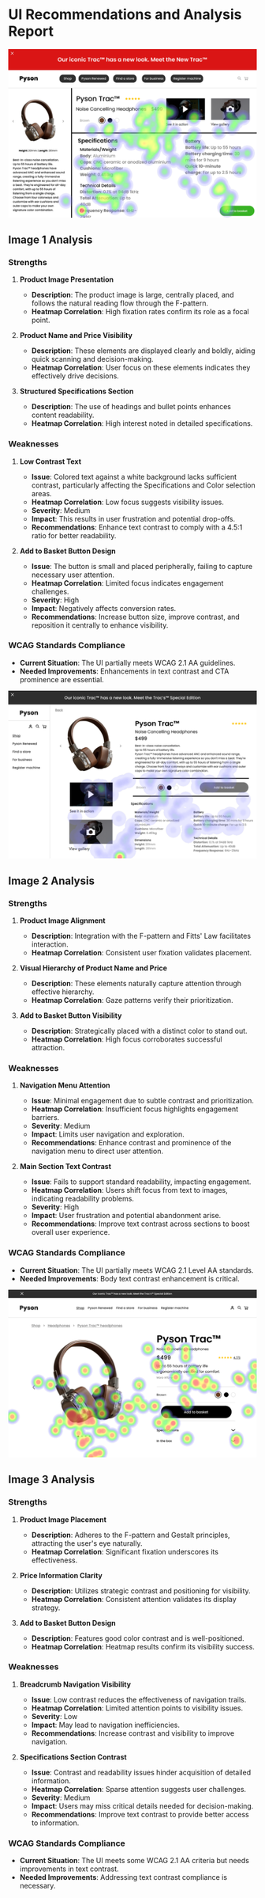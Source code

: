 # UI Recommendations and Analysis Report

![Image 1](heatmaps/p6-1.png)
## Image 1 Analysis

### Strengths
1. **Product Image Presentation**
   - **Description**: The product image is large, centrally placed, and follows the natural reading flow through the F-pattern.
   - **Heatmap Correlation**: High fixation rates confirm its role as a focal point.
  
2. **Product Name and Price Visibility**
   - **Description**: These elements are displayed clearly and boldly, aiding quick scanning and decision-making.
   - **Heatmap Correlation**: User focus on these elements indicates they effectively drive decisions.
  
3. **Structured Specifications Section**
   - **Description**: The use of headings and bullet points enhances content readability.
   - **Heatmap Correlation**: High interest noted in detailed specifications.

### Weaknesses
1. **Low Contrast Text**
   - **Issue**: Colored text against a white background lacks sufficient contrast, particularly affecting the Specifications and Color selection areas.
   - **Heatmap Correlation**: Low focus suggests visibility issues.
   - **Severity**: Medium
   - **Impact**: This results in user frustration and potential drop-offs.
   - **Recommendations**: Enhance text contrast to comply with a 4.5:1 ratio for better readability.

2. **Add to Basket Button Design**
   - **Issue**: The button is small and placed peripherally, failing to capture necessary user attention.
   - **Heatmap Correlation**: Limited focus indicates engagement challenges.
   - **Severity**: High
   - **Impact**: Negatively affects conversion rates.
   - **Recommendations**: Increase button size, improve contrast, and reposition it centrally to enhance visibility.

### WCAG Standards Compliance
- **Current Situation**: The UI partially meets WCAG 2.1 AA guidelines.
- **Needed Improvements**: Enhancements in text contrast and CTA prominence are essential.

![Image 2](heatmaps/p6-2.png)

## Image 2 Analysis

### Strengths
1. **Product Image Alignment**
   - **Description**: Integration with the F-pattern and Fitts' Law facilitates interaction.
   - **Heatmap Correlation**: Consistent user fixation validates placement.

2. **Visual Hierarchy of Product Name and Price**
   - **Description**: These elements naturally capture attention through effective hierarchy.
   - **Heatmap Correlation**: Gaze patterns verify their prioritization.

3. **Add to Basket Button Visibility**
   - **Description**: Strategically placed with a distinct color to stand out.
   - **Heatmap Correlation**: High focus corroborates successful attraction.

### Weaknesses
1. **Navigation Menu Attention**
   - **Issue**: Minimal engagement due to subtle contrast and prioritization.
   - **Heatmap Correlation**: Insufficient focus highlights engagement barriers.
   - **Severity**: Medium
   - **Impact**: Limits user navigation and exploration.
   - **Recommendations**: Enhance contrast and prominence of the navigation menu to direct user attention.

2. **Main Section Text Contrast**
   - **Issue**: Fails to support standard readability, impacting engagement.
   - **Heatmap Correlation**: Users shift focus from text to images, indicating readability problems.
   - **Severity**: High
   - **Impact**: User frustration and potential abandonment arise.
   - **Recommendations**: Improve text contrast across sections to boost overall user experience.

### WCAG Standards Compliance
- **Current Situation**: The UI partially meets WCAG 2.1 Level AA standards.
- **Needed Improvements**: Body text contrast enhancement is critical.


![Image 3](heatmaps/p6-3.png)
## Image 3 Analysis

### Strengths
1. **Product Image Placement**
   - **Description**: Adheres to the F-pattern and Gestalt principles, attracting the user's eye naturally.
   - **Heatmap Correlation**: Significant fixation underscores its effectiveness.

2. **Price Information Clarity**
   - **Description**: Utilizes strategic contrast and positioning for visibility.
   - **Heatmap Correlation**: Consistent attention validates its display strategy.

3. **Add to Basket Button Design**
   - **Description**: Features good color contrast and is well-positioned.
   - **Heatmap Correlation**: Heatmap results confirm its visibility success.

### Weaknesses
1. **Breadcrumb Navigation Visibility**
   - **Issue**: Low contrast reduces the effectiveness of navigation trails.
   - **Heatmap Correlation**: Limited attention points to visibility issues.
   - **Severity**: Low
   - **Impact**: May lead to navigation inefficiencies.
   - **Recommendations**: Increase contrast and visibility to improve navigation.

2. **Specifications Section Contrast**
   - **Issue**: Contrast and readability issues hinder acquisition of detailed information.
   - **Heatmap Correlation**: Sparse attention suggests user challenges.
   - **Severity**: Medium
   - **Impact**: Users may miss critical details needed for decision-making.
   - **Recommendations**: Improve text contrast to provide better access to information.

### WCAG Standards Compliance
- **Current Situation**: The UI meets some WCAG 2.1 AA criteria but needs improvements in text contrast.
- **Needed Improvements**: Addressing text contrast compliance is necessary.


